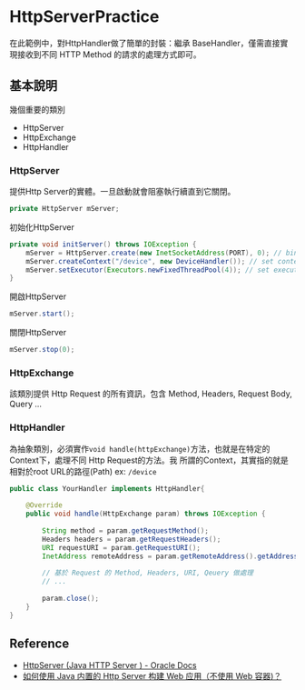 # HttpServerPractice

在此範例中，對HttpHandler做了簡單的封裝：繼承 BaseHandler，僅需直接實現接收到不同 HTTP Method 的請求的處理方式即可。


## 基本說明

幾個重要的類別
- HttpServer
- HttpExchange
- HttpHandler

### HttpServer

提供Http Server的實體。一旦啟動就會阻塞執行續直到它關閉。

```java
private HttpServer mServer;
```
初始化HttpServer
```java
private void initServer() throws IOException {
    mServer = HttpServer.create(new InetSocketAddress(PORT), 0); // bind port and ip
    mServer.createContext("/device", new DeviceHandler()); // set context & its http handler
    mServer.setExecutor(Executors.newFixedThreadPool(4)); // set executor
}
```
開啟HttpServer
```java
mServer.start();
```

關閉HttpServer
```java
mServer.stop(0);
```
### HttpExchange

該類別提供 Http Request 的所有資訊，包含 Method, Headers, Request Body, Query ...

### HttpHandler

為抽象類別，必須實作`void handle(httpExchange)`方法，也就是在特定的Context下，處理不同 Http Request的方法。我
所謂的Context，其實指的就是相對於root URL的路徑(Path) ex: `/device`

```java
public class YourHandler implements HttpHandler{
	
    @Override
    public void handle(HttpExchange param) throws IOException {
		
        String method = param.getRequestMethod();
        Headers headers = param.getRequestHeaders();
        URI requestURI = param.getRequestURI();
        InetAddress remoteAddress = param.getRemoteAddress().getAddress();
        
		// 基於 Request 的 Method, Headers, URI, Qeuery 做處理 
        // ...
		
        param.close();	
	}
}

```

## Reference
- [HttpServer (Java HTTP Server ) - Oracle Docs](https://docs.oracle.com/javase/8/docs/jre/api/net/httpserver/spec/com/sun/net/httpserver/HttpServer.html)
- [如何使用 Java 内置的 Http Server 构建 Web 应用（不使用 Web 容器)？](https://zhuanlan.zhihu.com/p/33014244)
